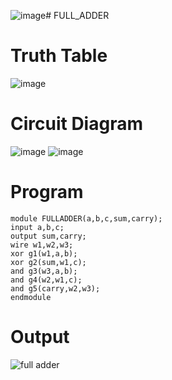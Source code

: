 ![image](https://github.com/j-gugan/FULL_ADDER/assets/163828735/e489f82a-85eb-4d66-8c5d-e93ef760595c)# FULL_ADDER
# Truth Table
![image](https://github.com/RESMIRNAIR/FULL_ADDER/assets/154305926/02ead8f5-d958-4c89-ac51-368ca086cf41)
# Circuit Diagram
![image](https://github.com/RESMIRNAIR/FULL_ADDER/assets/154305926/418e00aa-ed19-4ab3-a413-bae9575bff0e)
![image](https://github.com/RESMIRNAIR/FULL_ADDER/assets/154305926/0c26fe47-d78c-43dd-ac0d-804e427a3bbc)
# Program
```
module FULLADDER(a,b,c,sum,carry);
input a,b,c;
output sum,carry;
wire w1,w2,w3;
xor g1(w1,a,b);
xor g2(sum,w1,c);
and g3(w3,a,b);
and g4(w2,w1,c);
and g5(carry,w2,w3);
endmodule
```
# Output
![full adder](https://github.com/j-gugan/FULL_ADDER/assets/163828735/cdfd807d-ba28-447b-9f3a-b64a13d43034)


